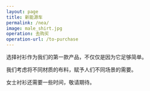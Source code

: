 ```yaml
---
layout: page
title: 新能源车
permalink: /nea/
image: male_shirt.jpg
operation: 去购买 
operation-url: /to-purchase
---
```

选择衬衫作为我们的第一款产品，不仅仅是因为它足够简单。

我们考虑将不同材质的布料，赋予人们不同场景的需要。

女士衬衫还需要一些时间，敬请期待。
